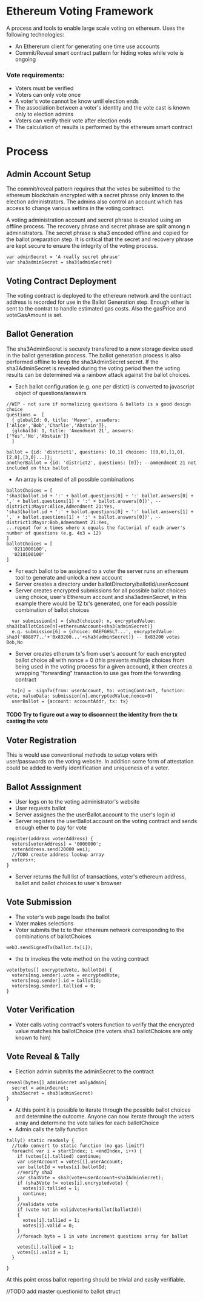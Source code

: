# Ethereum Voting Framework
A process and tools to enable large scale voting on ethereum. Uses the following technologies:
- An Ethererum client for generating one time use accounts
- Commit/Reveal smart contract pattern for hiding votes while vote is ongoing 

### Vote requirements:
- Voters must be verified
- Voters can only vote once
- A voter's vote cannot be know until election ends
- The association between a voter's identity and the vote cast is known only to election admins
- Voters can verify their vote after election ends
- The calculation of results is performed by the ethereum smart contract

# Process 


## Admin Account Setup
The commit/reveal pattern requires that the votes be submitted to the ethereum blockchain encrypted with a secret phrase only known to the election administrators.  The admins also control an account which has access to change various settins in the voting contract.

A voting administration account and secret phrase is created using an offline process. The recovery phrase and secret phrase are split among n administrators.  The secret phrase is sha3 encoded offline and copied for the ballot preparation step.  It is critical that the secret and recovery phrase are kept secure to ensure the integrity of the voting process.
```
var adminSecret = 'A really secret phrase'
var sha3adminSecret = sha3(adminSecret)
```
## Voting Contract Deployment
The voting contract is deployed to the ethereum network and the contract address is recorded for use in the Ballot Generation step.  Enough ether is sent to the contrat to handle estimated gas costs.  Also the gasPrice and voteGasAmount is set.

## Ballot Generation
The sha3AdminSecret is securely transfered to a new storage device used in the ballot generation process.  The ballot generation process is also performed offline to keep the sha3AdminSecret secret.  If the sha3AdminSecret is revealed during the voting period then the voting results can be determined via a rainbow attack against the ballot choices.

- Each ballot configuration (e.g. one per distict) is converted to javascript object of questions/answers 
``` 
//WIP - not sure if normalizing questions & ballots is a good design choice
questions =  [
  { globalId: 0, title: 'Mayor', answ0ers: ['Alice','Bob','Charlie','Abstain']},
  {globalId: 1, title: 'Amendment 21', answers: ['Yes','No','Abstain']}
  ]

ballot = {id: 'district1', questions: [0,1] choices: [[0,0],[1,0],[2,0],[3,0]...]};
anotherBallot = {id: 'district2', questions: [0]}; --ammendment 21 not included on this ballot

```
- An array is created of all possible combinations
```
ballotChoices = [
'sha3(ballot.id + ':' + ballot.questions[0] + ':' ballot.answers[0] + ',' + ballot.questions[1] + ':' + ballot.answers[0])', --district1:Mayor:Alice,Admendment 21:Yes,
'sha3(ballot.id + ':' + ballot.questions[0] + ':' ballot.answers[1] + ',' + ballot.questions[1] + ':' + ballot.answers[0])', --district1:Mayor:Bob,Admendment 21:Yes,
...repeat for x times where x equals the factorial of each anwer's number of questions (e.g. 4x3 = 12)
]
ballotChoices = [
  '0211000100',
  '0210100100'
]

```
- For each ballot to be assigned to a voter the server runs an ethereum tool to generate and unlock a new account
- Server creates a directory under ballotDirectory/ballotId/userAccount 
- Server creates encrypted submissions for all possible ballot choices using choice, user's Ethereum account and sha3adminSecret, in this example there  would be 12 tx's generated, one for each possible combination of ballot choices
```
  var submission[n] = {sha3(choice): n, encryptedValue: sha3(ballotCoice[n]+ethereumAccount+sha3(adminSecret)}
  e.g. submission[6] = {choice: 0AEFGHSLT...', encryptedValue: sha3('088877..'+'0x83200...'+sha3(adminSecret)} -- 0x83200 votes Bob,No
```
- Server creates etherum tx's from user's account for each encrypted ballot choice all with nonce = 0 (this prevents multiple choices from being used in the voting process for a given account), it then creates a wrapping "forwarding" transaction to use gas from the forwarding contract
```
  tx[n] =  signTx(from: userAccount, to: votingContract, function: vote, valueData: submission[n].encryptedValue,nonce=0)
  userBallot = {account: accountAddr, tx: tx}
```
#### TODO Try to figure out a way to disconnect the identity from the tx casting the vote

## Voter Registration
This is would use conventional methods to setup voters with user/passwords on the voting website.  In addition some form of attestation could be added to verify identification and uniqueness of a voter.

## Ballot Asssignment
- User logs on to the voting administrator's website
- User requests ballot
- Server assignes the the userBallot.account to the user's login id 
- Server registers the userBallot.account on the voting contract and sends enough ether to pay for vote
```
register(address voterAddress) {
  voters[voterAddress] = '0000000';
  voterAddress.send(20000 wei);
  //TODO create address lookup array
  voters++;
}
```
- Server returns the full list of transactions, voter's ethereum address, ballot and ballot choices to user's browser

## Vote Submission
- The voter's web page loads the ballot
- Voter makes selections
- Voter submits the tx to ther ethereum network corresponding to the combinations of ballotChoices
```
web3.sendSignedTx(ballot.tx[i]);
```
- the tx invokes the vote method on the voting contract
```
vote(bytes[] encryptedVote, ballotId) {
  voters[msg.sender].vote = encryptedVote;
  voters[msg.sender].id = ballotId;
  voters[msg.sender].tallied = 0;
}
```
## Voter Verification
- Voter calls voting contract's voters function to verify that the encrypted value matches his ballotChoice (the voters sha3 ballotChoices are only known to him)


## Vote Reveal & Tally
- Election admin submits the adminSecret to the contract
```
reveal(bytes[] adminSecret onlyAdmin{
  secret = adminSecret;
  sha3Secret = sha3(adminSecret)
}
```

- At this point it is possible to iterate through the possible ballot choices and determine the outcome. Anyone can now iterate through the voters array and determine the vote tallies for each ballotChoice
- Admin calls the tally function 
```
tally() static readonly {
  //todo convert to static function (no gas limit?)
  foreach( var i = startIndex; i <endIndex, i++) {
    if (votes[i].tallied) continue;
    var userAccount = votes[i].userAccount;
    var ballotId = votes[i].ballotId;
    //verify sha3
    var sha3Vote = sha3(vote+userAccount+sha3AdminSecret);
    if (sha3Vote != votes[i].encryptedvote) {
      votes[i].tallied = 1;
      continue;
    }
    //validate vote
    if (vote not in validVotesForBallot(ballotId)) 
    {
      votes[i].tallied = 1;
      votes[i].valid = 0;
    }
    //foreach byte = 1 in vote increment questions array for ballot

    votes[i].tallied = 1;
    votes[i].valid = 1;
  }
  
}

```
At this point cross ballot reporting should be trivial and easily verifiable.

//TODO add master questionid to ballot struct
